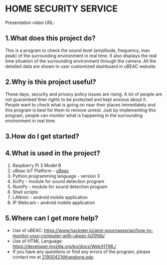 HOME SECURITY SERVICE
======================
Presentation video URL:

1.What does this project do?
-------------------------------
This is a program to check the sound level (amplitude, frequency, max peak) of the surrounding environment in real time.
It also displays the real time situation of the surrounding environment through the camera.
All the detailed data are shown in user customized dashboard in uBEAC website.

2.Why is this project useful?
---------------------------------
These days, security and privacy policy issues are rising. A lot of people are not guaranteed thier rights to be protected and kept anxious about it. People want to check what is going on near their places immediately and this program is best for them to remove unrest. Just by implementing this program, people can monitor what is happening in the surrounding environment in real time.

3.How do I get started?
-----------------------------


4.What is used in the project?
----------------------------------
1. Raspberry Pi 3 Model B
2. uBeac IoT Platform - [uBeac](https://app.ubeac.io/, "uBeac link")
3. Python programming language - version 3
4. SciPy - module for sound detection program
5. NumPy - module for sound detection program
6. Shell scripts
7. LANmic - android mobile application
8. IP Webcam - android mobile application

5.Where can I get more help?
----------------------------------
* Use of uBEAC: <https://www.hackster.io/amir-pournasserian/how-to-monitor-your-computer-with-ubeac-b20fdb/>
* Use of HTML Language: <https://developer.mozilla.org/ko/docs/Web/HTML/>
* If you have any questions or find any errors of the program, please contact me at <21900421@handong.edu>

